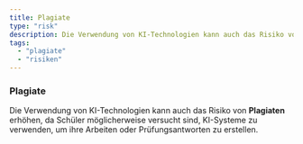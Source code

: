 ```yaml
---
title: Plagiate
type: "risk"
description: Die Verwendung von KI-Technologien kann auch das Risiko von Plagiaten erhöhen, da Schüler möglicherweise versucht sind, KI-Systeme zu verwenden, um ihre Arbeiten oder Prüfungsantworten zu erstellen.
tags:
  - "plagiate"
  - "risiken"
---
```


### Plagiate

Die Verwendung von KI-Technologien kann auch das Risiko von **Plagiaten** erhöhen, da Schüler möglicherweise versucht sind, KI-Systeme zu verwenden, um ihre Arbeiten oder Prüfungsantworten zu erstellen.
